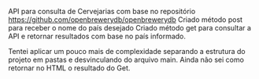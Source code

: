 API para consulta de Cervejarias com base no repositório https://github.com/openbrewerydb/openbrewerydb
Criado método post para receber o nome do país desejado 
Criado método get para consultar a API e retornar resultados com base no país informado.

Tentei aplicar um pouco mais de complexidade separando a estrutura do projeto em pastas e desvinculando do arquivo main.
Ainda não sei como retornar no HTML o resultado do Get.
